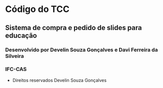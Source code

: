 # Código do TCC
## Sistema de compra e pedido de slides para educação
### Desenvolvido por Develin Souza Gonçalves e Davi Ferreira da Silveira
### IFC-CAS
* Direitos reservados Develin Souza Gonçalves
